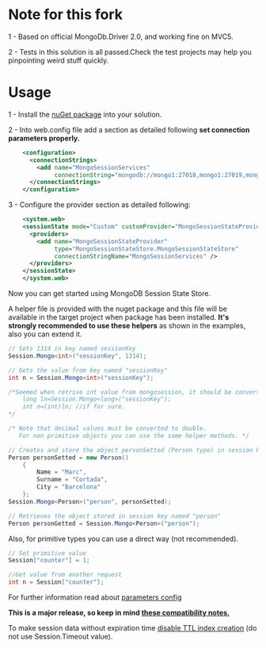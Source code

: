 Note for this fork
====
1 - Based on official MongoDb.Driver 2.0, and working fine on MVC5.

2 - Tests in this solution is all passed.Check the test projects may help you pinpointing weird stuff quickly.



Usage
=====

1 - Install the [nuGet package](https://www.nuget.org/packages/MongoSessionStateStore/) into your solution.

2 - Into web.config file add a <connectionStrings> section as detailed following **set connection parameters properly.**
```xml
    <configuration>
      <connectionStrings>
        <add name="MongoSessionServices"
             connectionString="mongodb://mongo1:27018,mongo1:27019,mongo1:27020/?connect=replicaset"/>
      </connectionStrings>
    </configuration>
```

3 - Configure the <sessionState> provider section as detailed following:
```xml
    <system.web>
    <sessionState mode="Custom" customProvider="MongoSessionStateProvider">
      <providers>
        <add name="MongoSessionStateProvider"
             type="MongoSessionStateStore.MongoSessionStateStore"
             connectionStringName="MongoSessionServices" />
      </providers>
    </sessionState>
    </system.web>
```

Now you can get started using MongoDB Session State Store. 

A helper file is provided with the nuget package and this file will be available in the target project when package has been installed. **It's strongly recommended to use these helpers** as shown in the examples, also you can extend it.

```C#
// Sets 1314 in key named sessionKey
Session.Mongo<int>("sessionKey", 1314);

// Gets the value from key named "sessionKey"
int n = Session.Mongo<int>("sessionKey");

/*Seemed when retrive int value from mongosession, it should be converted to long. like:
	long ln=Session.Mongo<long>("sessionKey");
	int n=(int)ln; //if for sure.
*/

/* Note that decimal values must be converted to double.
   For non primitive objects you can use the same helper methods. */

// Creates and store the object personSetted (Person type) in session key named person
Person personSetted = new Person()
	{
		Name = "Marc",
		Surname = "Cortada",
		City = "Barcelona"
	};
Session.Mongo<Person>("person", personSetted);

// Retrieves the object stored in session key named "person"
Person personGetted = Session.Mongo<Person>("person");
```

Also, for primitive types you can use a direct way (not recommended).

```C#
// Set primitive value
Session["counter"] = 1;

//Get value from another request
int n = Session["counter"];
```

For further information read about [parameters config](https://github.com/MarkCBB/MongoDB-ASP.NET-Session-State-Store/wiki/Web.config-parameters#parameters-detail)

**This is a major release, so keep in mind [these compatibility notes.](https://github.com/MarkCBB/MongoDB-ASP.NET-Session-State-Store/wiki/Compatibility-with-v1.0.0-version-in-v2.0.0-version)**

To make session data without expiration time [disable TTL index creation](https://github.com/MarkCBB/MongoDB-ASP.NET-Session-State-Store/wiki/Web.config-parameters#autocreatettlindex) (do not use Session.Timeout value).
